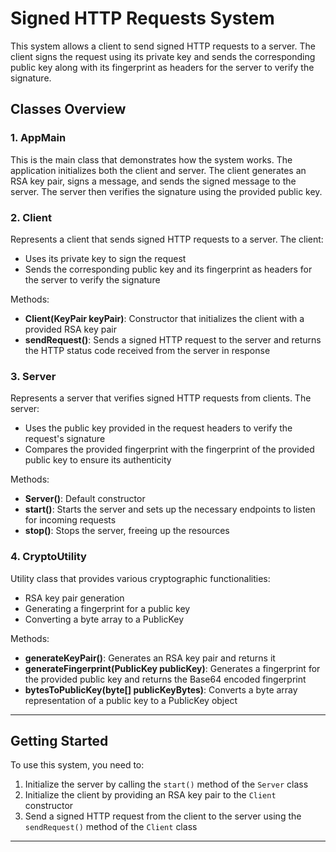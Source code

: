 # Signed HTTP Requests System

This system allows a client to send signed HTTP requests to a server. The client signs the request using its private key and sends the corresponding public key along with its fingerprint as headers for the server to verify the signature.

## Classes Overview

### 1. AppMain

This is the main class that demonstrates how the system works. The application initializes both the client and server. The client generates an RSA key pair, signs a message, and sends the signed message to the server. The server then verifies the signature using the provided public key.

### 2. Client

Represents a client that sends signed HTTP requests to a server. The client:
- Uses its private key to sign the request
- Sends the corresponding public key and its fingerprint as headers for the server to verify the signature

Methods:
- **Client(KeyPair keyPair)**: Constructor that initializes the client with a provided RSA key pair
- **sendRequest()**: Sends a signed HTTP request to the server and returns the HTTP status code received from the server in response

### 3. Server

Represents a server that verifies signed HTTP requests from clients. The server:
- Uses the public key provided in the request headers to verify the request's signature
- Compares the provided fingerprint with the fingerprint of the provided public key to ensure its authenticity

Methods:
- **Server()**: Default constructor
- **start()**: Starts the server and sets up the necessary endpoints to listen for incoming requests
- **stop()**: Stops the server, freeing up the resources

### 4. CryptoUtility

Utility class that provides various cryptographic functionalities:
- RSA key pair generation
- Generating a fingerprint for a public key
- Converting a byte array to a PublicKey

Methods:
- **generateKeyPair()**: Generates an RSA key pair and returns it
- **generateFingerprint(PublicKey publicKey)**: Generates a fingerprint for the provided public key and returns the Base64 encoded fingerprint
- **bytesToPublicKey(byte[] publicKeyBytes)**: Converts a byte array representation of a public key to a PublicKey object

---

## Getting Started

To use this system, you need to:
1. Initialize the server by calling the `start()` method of the `Server` class
2. Initialize the client by providing an RSA key pair to the `Client` constructor
3. Send a signed HTTP request from the client to the server using the `sendRequest()` method of the `Client` class

---